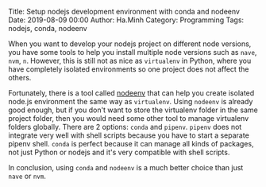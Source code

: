 Title: Setup nodejs development environment with conda and nodeenv
Date: 2019-08-09 00:00
Author: Ha.Minh
Category: Programming
Tags: nodejs, conda, nodeenv

When you want to develop your nodejs project on different node versions, you have some tools to help you install multiple node versions such as `nave`, `nvm`, `n`. However, this is still not as nice as `virtualenv` in Python, where you have completely isolated environments so one project does not affect the others.

Fortunately, there is a tool called [nodeenv](https://github.com/ekalinin/nodeenv) that can help you create isolated node.js environment the same way as `virtualenv`. Using `nodeenv` is already good enough, but if you don't want to store the virtualenv folder in the same project folder, then you would need some other tool to manage virtualenv folders globally. There are 2 options: `conda` and `pipenv`. `pipenv` does not integrate very well with shell scripts because you have to start a separate pipenv shell. `conda` is perfect because it can manage all kinds of packages, not just Python or nodejs and it's very compatible with shell scripts.

In conclusion, using `conda` and `nodeenv` is a much better choice than just `nave` or `nvm`.
